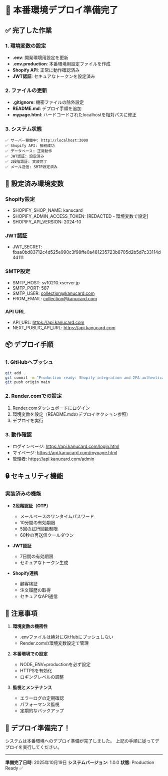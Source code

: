 # 🚀 本番環境デプロイ準備完了

## ✅ 完了した作業

### 1. 環境変数の設定
- **.env**: 開発環境用設定を更新
- **.env.production**: 本番環境用設定ファイルを作成
- **Shopify API**: 正常に動作確認済み
- **JWT認証**: セキュアなトークンを設定済み

### 2. ファイルの更新
- **.gitignore**: 機密ファイルの除外設定
- **README.md**: デプロイ手順を追加
- **mypage.html**: ハードコードされたlocalhostを相対パスに修正

### 3. システム状態
```
✅ サーバー稼働中: http://localhost:3000
✅ Shopify API: 接続成功
✅ データベース: 正常動作
✅ JWT認証: 設定済み
✅ 2段階認証: 実装完了
✅ メール送信: SMTP設定済み
```

## 🔧 設定済み環境変数

### Shopify設定
- SHOPIFY_SHOP_NAME: kanucard
- SHOPIFY_ADMIN_ACCESS_TOKEN: [REDACTED - 環境変数で設定]
- SHOPIFY_API_VERSION: 2024-10

### JWT認証
- JWT_SECRET: fbaa0bd83712c4d525e990c3f98ffe0a481235723b8705d2b5d7c33114d4d111

### SMTP設定
- SMTP_HOST: sv10210.xserver.jp
- SMTP_PORT: 587
- SMTP_USER: collection@kanucard.com
- FROM_EMAIL: collection@kanucard.com

### API URL
- API_URL: https://api.kanucard.com
- NEXT_PUBLIC_API_URL: https://api.kanucard.com

## 📦 デプロイ手順

### 1. GitHubへプッシュ
```bash
git add .
git commit -m "Production ready: Shopify integration and 2FA authentication"
git push origin main
```

### 2. Render.comでの設定
1. Render.comダッシュボードにログイン
2. 環境変数を設定（README.mdのデプロイセクション参照）
3. デプロイを実行

### 3. 動作確認
- ログインページ: https://api.kanucard.com/login.html
- マイページ: https://api.kanucard.com/mypage.html
- 管理者: https://api.kanucard.com/admin

## 🔒 セキュリティ機能

### 実装済みの機能
- **2段階認証（OTP）**
  - メールベースのワンタイムパスワード
  - 10分間の有効期限
  - 5回の試行回数制限
  - 60秒の再送信クールダウン

- **JWT認証**
  - 7日間の有効期限
  - セキュアなトークン生成

- **Shopify連携**
  - 顧客検証
  - 注文履歴の取得
  - セキュアなAPI通信

## 📝 注意事項

1. **環境変数の機密性**
   - .envファイルは絶対にGitHubにプッシュしない
   - Render.comの環境変数設定で管理

2. **本番環境での設定**
   - NODE_ENV=productionを必ず設定
   - HTTPSを有効化
   - ロギングレベルの調整

3. **監視とメンテナンス**
   - エラーログの定期確認
   - パフォーマンス監視
   - 定期的なバックアップ

## 🎉 デプロイ準備完了！

システムは本番環境へのデプロイ準備が完了しました。
上記の手順に従ってデプロイを実行してください。

---
**準備完了日時**: 2025年10月19日
**システムバージョン**: 1.0.0
**状態**: Production Ready ✅